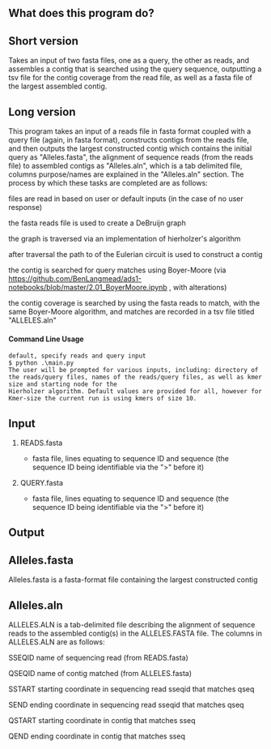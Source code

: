 ## What does this program do? 

## Short version
Takes an input of two fasta files, one as a query, the other as reads, and assembles a contig that is searched using the query sequence, outputting a tsv file for the
contig coverage from the read file, as well as a fasta file of the largest assembled contig.

## Long version 
This program takes an input of a reads file in fasta format coupled with a query file (again, in fasta format), 
constructs contigs from the reads file, and then outputs the largest constructed contig which contains the initial query as "Alleles.fasta", 
the alignment of sequence reads (from the reads file) to assembled contigs as "Alleles.aln", which is a tab delimited file, columns purpose/names are explained in the "Alleles.aln" 
section. 
The process by which these tasks are completed are as follows: 

files are read in based on user or default inputs (in the case of no user response)

the fasta reads file is used to create a DeBruijn graph

 the graph is traversed via an implementation of hierholzer's algorithm
 
 after traversal the path to of the Eulerian circuit is used to construct a contig 
 
 the contig is searched for query matches using Boyer-Moore (via https://github.com/BenLangmead/ads1-notebooks/blob/master/2.01_BoyerMoore.ipynb , with alterations)
 
 the contig coverage is searched by using the fasta reads to match, with the same Boyer-Moore algorithm, and matches are recorded in a tsv file titled "ALLELES.aln"



#### Command Line Usage
```commandline
default, specify reads and query input
$ python .\main.py 
The user will be prompted for various inputs, including: directory of the reads/query files, names of the reads/query files, as well as kmer size and starting node for the 
Hierholzer algorithm. Default values are provided for all, however for Kmer-size the current run is using kmers of size 10. 

```

## Input
1. READS.fasta
   - fasta file, lines equating to sequence ID and sequence (the sequence ID being identifiable via the ">" before it)

2. QUERY.fasta
   - fasta file, lines equating to sequence ID and sequence (the sequence ID being identifiable via the ">" before it)

## Output
Alleles.fasta
-------------
Alleles.fasta is a fasta-format file containing the largest constructed contig 

Alleles.aln
-------------
ALLELES.ALN is a tab-delimited file describing the alignment of sequence reads to the assembled contig(s) in the ALLELES.FASTA file. 
The columns in ALLELES.ALN are as follows: 

SSEQID name of sequencing read (from READS.fasta)

QSEQID name of contig matched (from ALLELES.fasta)

SSTART starting coordinate in sequencing read sseqid that matches qseq

SEND ending coordinate in sequencing read  sseqid that matches qseq

QSTART starting coordinate in contig that matches sseq

QEND ending coordinate in contig that matches sseq
